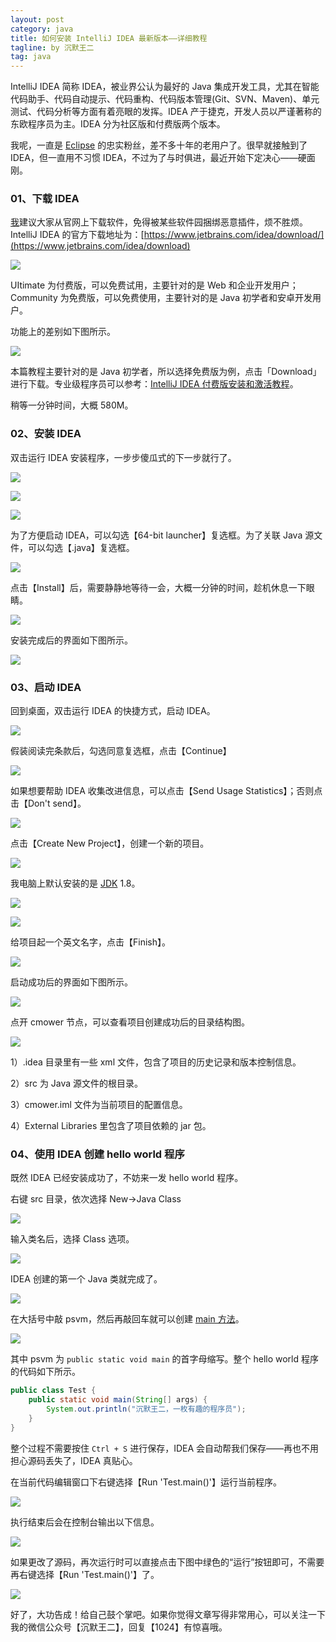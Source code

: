 ```yaml
---
layout: post
category: java
title: 如何安装 IntelliJ IDEA 最新版本——详细教程
tagline: by 沉默王二
tag: java
---
```


IntelliJ IDEA 简称 IDEA，被业界公认为最好的 Java 集成开发工具，尤其在智能代码助手、代码自动提示、代码重构、代码版本管理(Git、SVN、Maven)、单元测试、代码分析等方面有着亮眼的发挥。IDEA 产于捷克，开发人员以严谨著称的东欧程序员为主。IDEA 分为社区版和付费版两个版本。


<!--more-->




我呢，一直是 [Eclipse](http://www.itwanger.com/java/2019/10/22/eclipse-install.html) 的忠实粉丝，差不多十年的老用户了。很早就接触到了 IDEA，但一直用不习惯 IDEA，不过为了与时俱进，最近开始下定决心——硬面刚。

### 01、下载 IDEA

[我](https://mp.weixin.qq.com/s/feoOINGSyivBO8Z1gaQVOA)建议大家从官网上下载软件，免得被某些软件园捆绑恶意插件，烦不胜烦。IntelliJ IDEA 的官方下载地址为：[https://www.jetbrains.com/idea/download/](https://www.jetbrains.com/idea/download)

![](http://www.itwanger.com/assets/images/2019/11/java-idea-community-1.png)


UItimate 为付费版，可以免费试用，主要针对的是 Web 和企业开发用户；Community 为免费版，可以免费使用，主要针对的是 Java 初学者和安卓开发用户。

功能上的差别如下图所示。

![](http://www.itwanger.com/assets/images/2019/11/java-idea-community-2.png)

本篇教程主要针对的是 Java 初学者，所以选择免费版为例，点击「Download」进行下载。专业级程序员可以参考：[IntelliJ IDEA 付费版安装和激活教程](http://www.itwanger.com/java/2019/10/22/idea-windows-install.html)。

稍等一分钟时间，大概 580M。

### 02、安装 IDEA

双击运行 IDEA 安装程序，一步步傻瓜式的下一步就行了。

![](http://www.itwanger.com/assets/images/2019/11/java-idea-community-3.png)


![](http://www.itwanger.com/assets/images/2019/11/java-idea-community-4.png)


![](http://www.itwanger.com/assets/images/2019/11/java-idea-community-5.png)

为了方便启动 IDEA，可以勾选【64-bit launcher】复选框。为了关联 Java 源文件，可以勾选【.java】复选框。

![](http://www.itwanger.com/assets/images/2019/11/java-idea-community-6.png)

点击【Install】后，需要静静地等待一会，大概一分钟的时间，趁机休息一下眼睛。

![](http://www.itwanger.com/assets/images/2019/11/java-idea-community-7.png)

安装完成后的界面如下图所示。

![](http://www.itwanger.com/assets/images/2019/11/java-idea-community-8.png)

### 03、启动 IDEA

回到桌面，双击运行 IDEA 的快捷方式，启动 IDEA。

![](http://www.itwanger.com/assets/images/2019/11/java-idea-community-9.png)

假装阅读完条款后，勾选同意复选框，点击【Continue】

![](http://www.itwanger.com/assets/images/2019/11/java-idea-community-10.png)

如果想要帮助 IDEA 收集改进信息，可以点击【Send Usage Statistics】；否则点击【Don't send】。

![](http://www.itwanger.com/assets/images/2019/11/java-idea-community-11.png)

点击【Create New Project】，创建一个新的项目。

![](http://www.itwanger.com/assets/images/2019/11/java-idea-community-12.png)

我电脑上默认安装的是 [JDK](http://www.itwanger.com/java/2019/10/19/java-jdk.html) 1.8。

![](http://www.itwanger.com/assets/images/2019/11/java-idea-community-13.png)

![](http://www.itwanger.com/assets/images/2019/11/java-idea-community-14.png)

给项目起一个英文名字，点击【Finish】。

![](http://www.itwanger.com/assets/images/2019/11/java-idea-community-15.png)

启动成功后的界面如下图所示。

![](http://www.itwanger.com/assets/images/2019/11/java-idea-community-16.png)

点开 cmower 节点，可以查看项目创建成功后的目录结构图。

![](http://www.itwanger.com/assets/images/2019/11/java-idea-community-16.png)

1）.idea 目录里有一些 xml 文件，包含了项目的历史记录和版本控制信息。

2）src 为 Java 源文件的根目录。

3）cmower.iml 文件为当前项目的配置信息。

4）External Libraries 里包含了项目依赖的 jar 包。

### 04、使用 IDEA 创建 hello world 程序

既然 IDEA 已经安装成功了，不妨来一发 hello world 程序。

右键 src 目录，依次选择 New→Java Class

![](http://www.itwanger.com/assets/images/2019/11/java-idea-community-17.png)

输入类名后，选择 Class 选项。

![](http://www.itwanger.com/assets/images/2019/11/java-idea-community-18.png)

IDEA 创建的第一个 Java 类就完成了。

![](http://www.itwanger.com/assets/images/2019/11/java-idea-community-19.png)

在大括号中敲 psvm，然后再敲回车就可以创建 [main 方法](http://www.itwanger.com/java/2019/11/01/java-mian-class.html)。

![](http://www.itwanger.com/assets/images/2019/11/java-idea-community-20.png)

其中 psvm 为 `public static void main` 的首字母缩写。整个 hello world 程序的代码如下所示。

```java
public class Test {
    public static void main(String[] args) {
        System.out.println("沉默王二，一枚有趣的程序员");
    }
}
```

整个过程不需要按住 `Ctrl + S` 进行保存，IDEA 会自动帮我们保存——再也不用担心源码丢失了，IDEA 真贴心。

在当前代码编辑窗口下右键选择【Run 'Test.main()'】运行当前程序。

![](http://www.itwanger.com/assets/images/2019/11/java-idea-community-21.png)

执行结束后会在控制台输出以下信息。

![](http://www.itwanger.com/assets/images/2019/11/java-idea-community-22.png)

如果更改了源码，再次运行时可以直接点击下图中绿色的“运行”按钮即可，不需要再右键选择【Run 'Test.main()'】了。

![](http://www.itwanger.com/assets/images/2019/11/java-idea-community-23.png)


好了，大功告成！给自己鼓个掌吧。如果你觉得文章写得非常用心，可以关注一下我的微信公众号【沉默王二】，回复【1024】有惊喜哦。